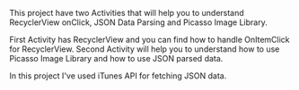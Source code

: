 This project have two Activities that will help you to understand RecyclerView onClick, JSON Data Parsing and Picasso Image Library. 

First Activity has RecyclerView and you can find how to handle OnItemClick for RecyclerView.
Second Activity will help you to understand how to use Picasso Image Library and how to use JSON parsed data.

In this project I've used iTunes API for fetching JSON data.
